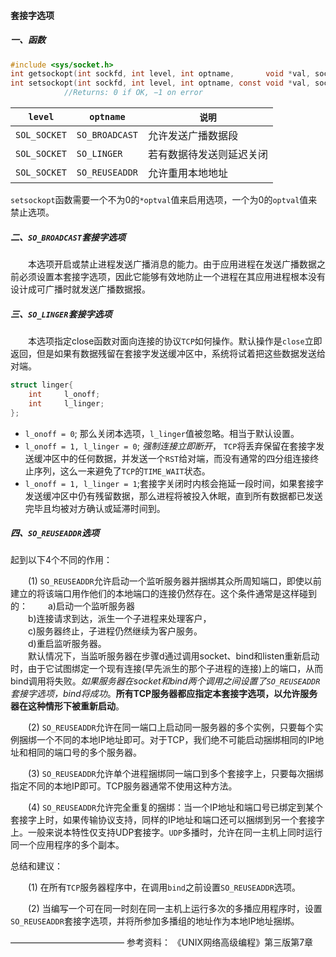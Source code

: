 #### 套接字选项
##### 一、函数
```C
#include <sys/socket.h>
int getsockopt(int sockfd, int level, int optname,       void *val, socklen_t *optlen);
int setsockopt(int sockfd, int level, int optname, const void *val, socklen_t optlen);
            //Returns: 0 if OK, −1 on error
```
`level`      | `optname`      | `说明`
------       |---------         |-----
`SOL_SOCKET` | `SO_BROADCAST` | 允许发送广播数据段
`SOL_SOCKET` | `SO_LINGER`    | 若有数据待发送则延迟关闭
`SOL_SOCKET` | `SO_REUSEADDR` | 允许重用本地地址

`setsockopt`函数需要一个不为0的`*optval`值来启用选项，一个为0的`optval`值来禁止选项。

##### 二、`SO_BROADCAST`套接字选项
&emsp;&emsp;本选项开启或禁止进程发送广播消息的能力。由于应用进程在发送广播数据之前必须设置本套接字选项，因此它能够有效地防止一个进程在其应用进程根本没有设计成可广播时就发送广播数据报。
##### 三、`SO_LINGER`套接字选项
&emsp;&emsp;本选项指定close函数对面向连接的协议`TCP`如何操作。默认操作是`close`立即返回，但是如果有数据残留在套接字发送缓冲区中，系统将试着把这些数据发送给对端。

```C
struct linger{
    int     l_onoff;
    int     l_linger;
};
```

- `l_onoff = 0`; 那么关闭本选项，`l_linger`值被忽略。相当于默认设置。
- `l_onoff = 1, l_linger = 0`;  *强制连接立即断开*，   `TCP`将丢弃保留在套接字发送缓冲区中的任何数据，并发送一个`RST`给对端，而没有通常的四分组连接终止序列，这么一来避免了`TCP`的`TIME_WAIT`状态。
- `l_onoff = 1, l_linger = 1`;套接字关闭时内核会拖延一段时间，如果套接字发送缓冲区中仍有残留数据，那么进程将被投入休眠，直到所有数据都已发送完毕且均被对方确认或延滞时间到。

##### 四、`SO_REUSEADDR`选项
起到以下4个不同的作用：

&emsp;&emsp;(1) `SO_REUSEADDR`允许启动一个监听服务器并捆绑其众所周知端口，即使以前建立的将该端口用作他们的本地端口的连接仍然存在。这个条件通常是这样碰到的：
&emsp;&emsp;a)启动一个监听服务器<br/>
&emsp;&emsp;b)连接请求到达，派生一个子进程来处理客户，<br/>
&emsp;&emsp;c)服务器终止，子进程仍然继续为客户服务。<br/>
&emsp;&emsp;d)重启监听服务器。<br/>
&emsp;&emsp;默认情况下，当监听服务器在步骤d通过调用socket、bind和listen重新启动时，由于它试图绑定一个现有连接(早先派生的那个子进程的连接)上的端口，从而bind调用将失败。*如果服务器在socket和bind两个调用之间设置了`SO_REUSEADDR`套接字选项，bind将成功*。**所有TCP服务器都应指定本套接字选项，以允许服务器在这种情形下被重新启动**。

&emsp;&emsp;(2) `SO_REUSEADDR`允许在同一端口上启动同一服务器的多个实例，只要每个实例捆绑一个不同的本地IP地址即可。对于TCP，我们绝不可能启动捆绑相同的IP地址和相同的端口号的多个服务器。

&emsp;&emsp;(3) `SO_REUSEADDR`允许单个进程捆绑同一端口到多个套接字上，只要每次捆绑指定不同的本地IP即可。TCP服务器通常不使用这种方法。

&emsp;&emsp;(4) `SO_REUSEADDR`允许完全重复的捆绑：当一个IP地址和端口号已绑定到某个套接字上时，如果传输协议支持，同样的IP地址和端口还可以捆绑到另一个套接字上。一般来说本特性仅支持UDP套接字。`UDP`多播时，允许在同一主机上同时运行同一个应用程序的多个副本。

总结和建议：

&emsp;&emsp;(1) 在所有`TCP`服务器程序中，在调用`bind`之前设置`SO_REUSEADDR`选项。

&emsp;&emsp;(2) 当编写一个可在同一时刻在同一主机上运行多次的多播应用程序时，设置`SO_REUSEADDR`套接字选项，并将所参加多播组的地址作为本地IP地址捆绑。


—————————————
参考资料：
《UNIX网络高级编程》第三版第7章